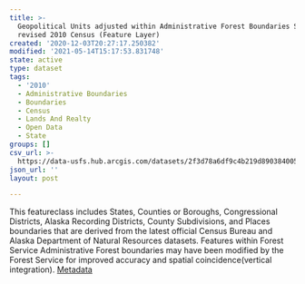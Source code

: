 ```yaml
---
title: >-
  Geopolitical Units adjusted within Administrative Forest Boundaries State FS
  revised 2010 Census (Feature Layer)
created: '2020-12-03T20:27:17.250382'
modified: '2021-05-14T15:17:53.831748'
state: active
type: dataset
tags:
  - '2010'
  - Administrative Boundaries
  - Boundaries
  - Census
  - Lands And Realty
  - Open Data
  - State
groups: []
csv_url: >-
  https://data-usfs.hub.arcgis.com/datasets/2f3d78a6df9c4b219d8903840057e103_0.csv?outSR=%7B%22latestWkid%22%3A4269%2C%22wkid%22%3A4269%7D
json_url: ''
layout: post

---
```

This featureclass includes States, Counties or Boroughs, Congressional Districts, Alaska Recording Districts, County Subdivisions, and Places boundaries that are derived from the latest official Census Bureau and Alaska Department of Natural Resources datasets. Features within Forest Service Administrative Forest boundaries may have been modified by the Forest Service for improved accuracy and spatial coincidence(vertical integration). <a href='https://data.fs.usda.gov/geodata/edw/edw_resources/meta/S_USA.ALPGeopoliticalUnit.xml' target='_blank'>Metadata</a>
